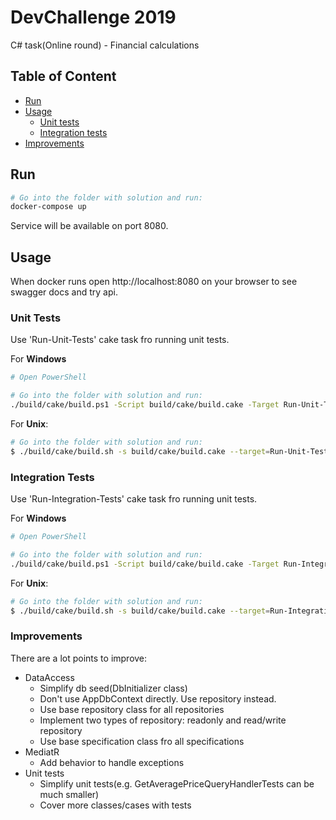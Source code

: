 # DevChallenge 2019

C# task(Online round) - Financial calculations

## Table of Content

- [Run](#run)
- [Usage](#usage)
  - [Unit tests](#unit-tests)
  - [Integration tests](#integration-tests)
- [Improvements](#improvemetns)

## Run

```bash
# Go into the folder with solution and run:
docker-compose up
```

Service will be available on port 8080.


## Usage

When docker runs open http://localhost:8080 on your browser to see swagger docs and try api.

### Unit Tests

Use 'Run-Unit-Tests' cake task fro running unit tests.

For **Windows**
```bash
# Open PowerShell

# Go into the folder with solution and run:
./build/cake/build.ps1 -Script build/cake/build.cake -Target Run-Unit-Tests
```

For **Unix**:
```bash
# Go into the folder with solution and run:
$ ./build/cake/build.sh -s build/cake/build.cake --target=Run-Unit-Tests
```

### Integration Tests

Use 'Run-Integration-Tests' cake task fro running unit tests.

For **Windows**
```bash
# Open PowerShell

# Go into the folder with solution and run:
./build/cake/build.ps1 -Script build/cake/build.cake -Target Run-Integration-Tests
```

For **Unix**:
```bash
# Go into the folder with solution and run:
$ ./build/cake/build.sh -s build/cake/build.cake --target=Run-Integration-Tests
```

### Improvements

There are a lot points to improve:
- DataAccess
  - Simplify db seed(DbInitializer class)
  - Don't use AppDbContext directly. Use repository instead.
  - Use base repository class for all repositories
  - Implement two types of repository: readonly and read/write repository
  - Use base specification class fro all specifications
- MediatR
  - Add behavior to handle exceptions
- Unit tests
  - Simplify unit tests(e.g. GetAveragePriceQueryHandlerTests can be much smaller)
  - Cover more classes/cases with tests